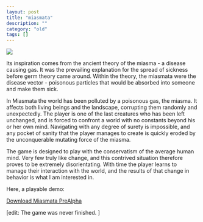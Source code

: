 ```yaml
---
layout: post
title: "miasmata"
description: ""
category: "old"
tags: []
---
```



[![](http://www.hackniac.com/blog/wp-content/uploads/2012/02/Miasmata_Prealpha.png)](http://www.hackniac.com/blog/wp-content/uploads/2012/02/Miasmata_Prealpha.png)

Its inspiration comes from the ancient theory of the miasma - a disease causing gas. It was the prevailing explanation for the spread of sickness before germ theory came around. Within the theory, the miasmata were the disease vector - poisonous particles that would be absorbed into someone and make them sick.

<!--more-->

In Miasmata the world has been polluted by a poisonous gas, the miasma. It affects both living beings and the landscape, corrupting them randomly and unexpectedly. The player is one of the last creatures who has been left unchanged, and is forced to confront a world with no constants beyond his or her own mind. Navigating with any degree of surety is impossible, and any pocket of sanity that the player manages to create is quickly eroded by the unconquerable mutating force of the miasma.

The game is designed to play with the conservatism of the average human mind. Very few truly like change, and this contrived situation therefore proves to be extremely disorientating. With time the player learns to manage their interaction with the world, and the results of that change in behavior is what I am interested in.

Here, a playable demo:

[Download Miasmata PreAlpha](http://www.hackniac.com/blog/wp-content/uploads/2012/02/Miasmata_Prealpha.zip)

[edit: The game was never finished. ]
